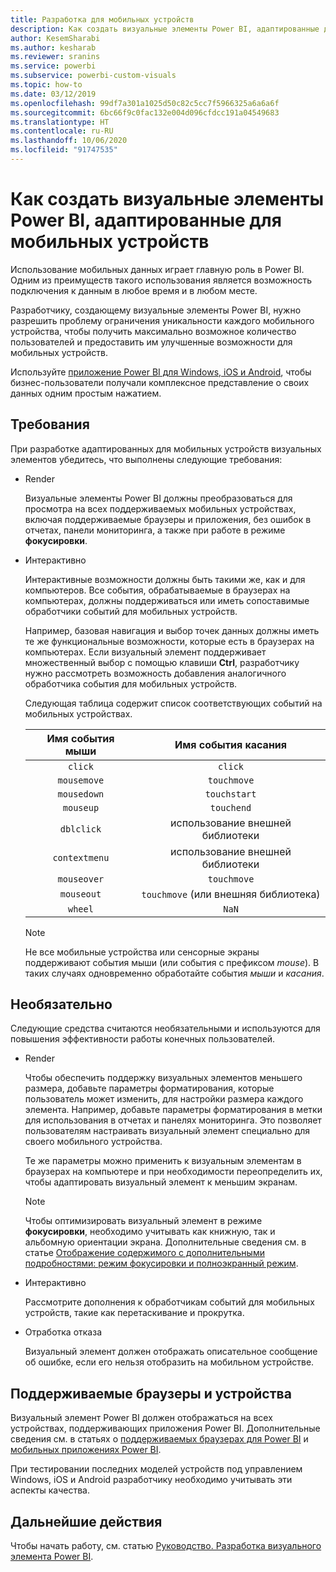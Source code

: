 ```yaml
---
title: Разработка для мобильных устройств
description: Как создать визуальные элементы Power BI, адаптированные для мобильных устройств
author: KesemSharabi
ms.author: kesharab
ms.reviewer: sranins
ms.service: powerbi
ms.subservice: powerbi-custom-visuals
ms.topic: how-to
ms.date: 03/12/2019
ms.openlocfilehash: 99df7a301a1025d50c82c5cc7f5966325a6a6a6f
ms.sourcegitcommit: 6bc66f9c0fac132e004d096cfdcc191a04549683
ms.translationtype: HT
ms.contentlocale: ru-RU
ms.lasthandoff: 10/06/2020
ms.locfileid: "91747535"
---
```

# <a name="how-to-create-mobile-friendly-power-bi-visuals"></a>Как создать визуальные элементы Power BI, адаптированные для мобильных устройств
Использование мобильных данных играет главную роль в Power BI. Одним из преимуществ такого использования является возможность подключения к данным в любое время и в любом месте.

Разработчику, создающему визуальные элементы Power BI, нужно разрешить проблему ограничения уникальности каждого мобильного устройства, чтобы получить максимально возможное количество пользователей и предоставить им улучшенные возможности для мобильных устройств.

Используйте [приложение Power BI для Windows, iOS и Android](../../consumer/mobile/mobile-apps-for-mobile-devices.md), чтобы бизнес-пользователи получали комплексное представление о своих данных одним простым нажатием.

## <a name="requirements"></a>Требования

При разработке адаптированных для мобильных устройств визуальных элементов убедитесь, что выполнены следующие требования:

- Render

  Визуальные элементы Power BI должны преобразоваться для просмотра на всех поддерживаемых мобильных устройствах, включая поддерживаемые браузеры и приложения, без ошибок в отчетах, панели мониторинга, а также при работе в режиме **фокусировки**. 

- Интерактивно

  Интерактивные возможности должны быть такими же, как и для компьютеров. Все события, обрабатываемые в браузерах на компьютерах, должны поддерживаться или иметь сопоставимые обработчики событий для мобильных устройств.
  
  Например, базовая навигация и выбор точек данных должны иметь те же функциональные возможности, которые есть в браузерах на компьютерах. Если визуальный элемент поддерживает множественный выбор с помощью клавиши **Ctrl**, разработчику нужно рассмотреть возможность добавления аналогичного обработчика события для мобильных устройств.

  Следующая таблица содержит список соответствующих событий на мобильных устройствах.

  | Имя события мыши | Имя события касания |
  |:----------------:|:----------------:|
  | `click` | `click` |
  | `mousemove` | `touchmove` |
  | `mousedown` | `touchstart` |
  | `mouseup` | `touchend` |
  | `dblclick` | использование внешней библиотеки |
  | `contextmenu` | использование внешней библиотеки |
  | `mouseover` | `touchmove` |
  | `mouseout` | `touchmove` (или внешняя библиотека) |
  | `wheel` | `NaN` |

  > [!NOTE]
  > Не все мобильные устройства или сенсорные экраны поддерживают события мыши (или события с префиксом *mouse*). В таких случаях одновременно обработайте события *мыши* и *касания*.

## <a name="optional"></a>Необязательно
Следующие средства считаются необязательными и используются для повышения эффективности работы конечных пользователей.

- Render

  Чтобы обеспечить поддержку визуальных элементов меньшего размера, добавьте параметры форматирования, которые пользователь может изменить, для настройки размера каждого элемента. Например, добавьте параметры форматирования в метки для использования в отчетах и панелях мониторинга. Это позволяет пользователям настраивать визуальный элемент специально для своего мобильного устройства.
  
  Те же параметры можно применить к визуальным элементам в браузерах на компьютере и при необходимости переопределить их, чтобы адаптировать визуальный элемент к меньшим экранам.

  > [!NOTE]
  > Чтобы оптимизировать визуальный элемент в режиме **фокусировки**, необходимо учитывать как книжную, так и альбомную ориентации экрана. Дополнительные сведения см. в статье [Отображение содержимого с дополнительными подробностями: режим фокусировки и полноэкранный режим](../../consumer/end-user-focus.md).

- Интерактивно

  Рассмотрите дополнения к обработчикам событий для мобильных устройств, такие как перетаскивание и прокрутка.

- Отработка отказа

  Визуальный элемент должен отображать описательное сообщение об ошибке, если его нельзя отобразить на мобильном устройстве.

## <a name="supported-browsers-and-devices"></a>Поддерживаемые браузеры и устройства
Визуальный элемент Power BI должен отображаться на всех устройствах, поддерживающих приложения Power BI. Дополнительные сведения см. в статьях о [поддерживаемых браузерах для Power BI](../../fundamentals/power-bi-browsers.md) и [мобильных приложениях Power BI](../../consumer/mobile/mobile-apps-for-mobile-devices.md).

При тестировании последних моделей устройств под управлением Windows, iOS и Android разработчику необходимо учитывать эти аспекты качества.

## <a name="next-steps"></a>Дальнейшие действия
Чтобы начать работу, см. статью [Руководство. Разработка визуального элемента Power BI](./custom-visual-develop-tutorial.md).